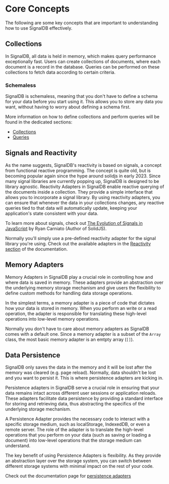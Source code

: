 # Core Concepts

The following are some key concepts that are important to understanding how to use SignalDB effectively.

## Collections

In SignalDB, all data is held in memory, which makes query performance exceptionally fast. Users can create collections of documents, where each document is a record in the database. Queries can be performed on these collections to fetch data according to certain criteria.

### Schemaless

SignalDB is schemaless, meaning that you don't have to define a schema for your data before you start using it. This allows you to store any data you want, without having to worry about defining a schema first.

More information on how to define collections and perform queries will be found in the dedicated sections:
* [Collections](/collections)
* [Queries](/queries)

## Signals and Reactivity

As the name suggests, SignalDB's reactivity is based on signals, a concept from functional reactive programming. The concept is quite old, but is becoming popular again since the hype around solidjs in early 2023. Since many signal libraries are currently popping up, SignalDB is designed to be library agnostic. Reactivity Adapters in SignalDB enable reactive querying of the documents inside a collection. They provide a simple interface that allows you to incorporate a signal library. By using reactivity adapters, you can ensure that whenever the data in your collections changes, any reactive queries tied to that data will automatically update, keeping your application's state consistent with your data.

To learn more about signals, check out [The Evolution of Signals in JavaScript](https://dev.to/this-is-learning/the-evolution-of-signals-in-javascript-8ob) by Ryan Carniato (Author of SolidJS).

Normally you'll simply use a pre-defined reactivity adapter for the signal library you're using. Check out the available adapters in the [Reactivity section](/reactivity/) of the documentation.

## Memory Adapters

Memory Adapters in SignalDB play a crucial role in controlling how and where data is saved in memory. These adapters provide an abstraction over the underlying memory storage mechanism and give users the flexibility to define custom methods for handling data storage operations.

In the simplest terms, a memory adapter is a piece of code that dictates how your data is stored in memory. When you perform an write or a read operation, the adapter is responsible for translating these high-level operations into low-level memory operations.

Normally you don't have to care about memory adapters as SignalDB comes with a default one. Since a memory adapter is a subset of the `Array` class, the most basic memory adapter is an emtpty array (`[]`).

## Data Persistence

SignalDB only saves the data in the memory and it will be lost after the memory was cleared (e.g. page reload). Normally, data shouldn't be lost and you want to persist it. This is where persistence adapters are kicking in.

Persistence adapters in SignalDB serve a crucial role in ensuring that your data remains intact across different user sessions or application reloads. These adapters facilitate data persistence by providing a standard interface for storing and retrieving data, thus abstracting the specifics of the underlying storage mechanism.

A Persistence Adapter provides the necessary code to interact with a specific storage medium, such as localStorage, IndexedDB, or even a remote server. The role of the adapter is to translate the high-level operations that you perform on your data (such as saving or loading a document) into low-level operations that the storage medium can understand.

The key benefit of using Persistence Adapters is flexibility. As they provide an abstraction layer over the storage system, you can switch between different storage systems with minimal impact on the rest of your code.

Check out the documentation page for [persistence adapters](/data-persistence/)
